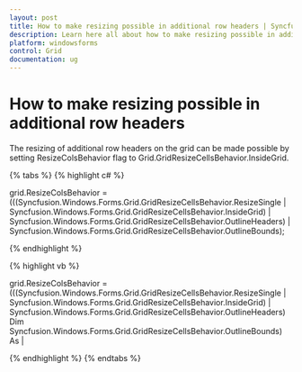 ```yaml
---
layout: post
title: How to make resizing possible in additional row headers | Syncfusion
description: Learn here all about how to make resizing possible in additional row headers in Syncfusion Windows Forms gridcontrol control and more.
platform: windowsforms
control: Grid
documentation: ug
---
```


# How to make resizing possible in additional row headers


The resizing of additional row headers on the grid can be made possible by setting ResizeColsBehavior flag to Grid.GridResizeCellsBehavior.InsideGrid.

{% tabs %}
{% highlight c# %}

grid.ResizeColsBehavior = (((Syncfusion.Windows.Forms.Grid.GridResizeCellsBehavior.ResizeSingle
| Syncfusion.Windows.Forms.Grid.GridResizeCellsBehavior.InsideGrid)
| Syncfusion.Windows.Forms.Grid.GridResizeCellsBehavior.OutlineHeaders)
| Syncfusion.Windows.Forms.Grid.GridResizeCellsBehavior.OutlineBounds);

{% endhighlight %}

{% highlight vb %}

grid.ResizeColsBehavior = (((Syncfusion.Windows.Forms.Grid.GridResizeCellsBehavior.ResizeSingle
| Syncfusion.Windows.Forms.Grid.GridResizeCellsBehavior.InsideGrid)
| Syncfusion.Windows.Forms.Grid.GridResizeCellsBehavior.OutlineHeaders)
Dim Syncfusion.Windows.Forms.Grid.GridResizeCellsBehavior.OutlineBounds) As |

{% endhighlight %}
{% endtabs %}